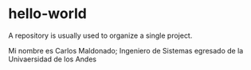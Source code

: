 # hello-world
A repository is usually used to organize a single project.

Mi nombre es Carlos Maldonado; Ingeniero de Sistemas egresado de la Univaersidad de los Andes
